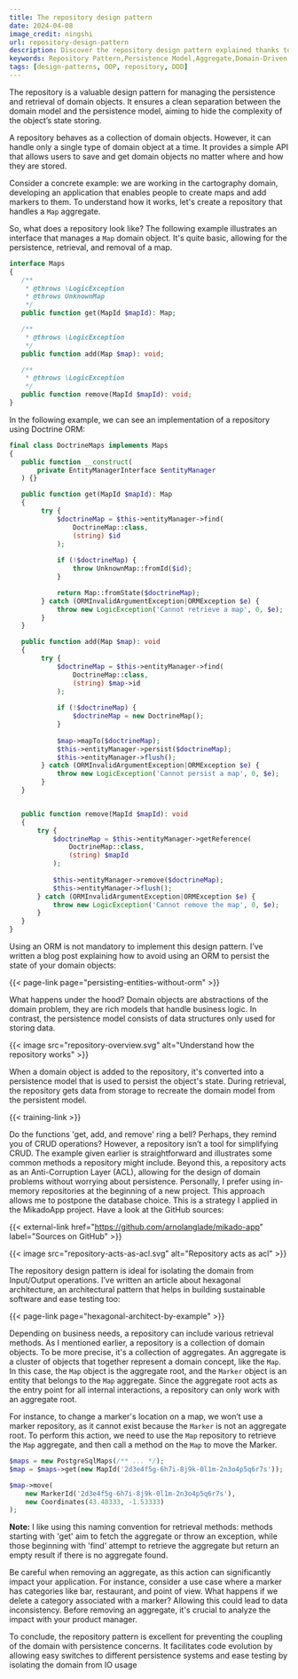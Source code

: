 ```yaml
---
title: The repository design pattern
date: 2024-04-08
image_credit: ningshi
url: repository-design-pattern
description: Discover the repository design pattern explained thanks to a simple example. Learn how it works and it ensures a clean separation between the domain model and the persistence model, aiming to hide the complexity of the object’s state storing.
keywords: Repository Pattern,Persistence Model,Aggregate,Domain-Driven Design,DDD,Design Pattern,DDD tactical patterns
tags: [design-patterns, OOP, repository, DDD]
---
```

The repository is a valuable design pattern for managing the persistence and retrieval of domain objects. It ensures a clean separation between the domain model and the persistence model, aiming to hide the complexity of the object’s state storing.

A repository behaves as a collection of domain objects. However, it can handle only a single type of domain object at a time. It provides a simple API that allows users to save and get domain objects no matter where and how they are stored.

Consider a concrete example: we are working in the cartography domain, developing an application that enables people to create maps and add markers to them. To understand how it works, let's create a repository that handles a  `Map` aggregate.

So, what does a repository look like? The following example illustrates an interface that manages a `Map` domain object. It's quite basic, allowing for the persistence, retrieval, and removal of a map.

```php
interface Maps
{
   /**
    * @throws \LogicException
    * @throws UnknownMap
    */
   public function get(MapId $mapId): Map;

   /**
    * @throws \LogicException
    */
   public function add(Map $map): void;

   /**
    * @throws \LogicException
    */
   public function remove(MapId $mapId): void;
}
```

In the following example, we can see an implementation of a repository using Doctrine ORM:

```php
final class DoctrineMaps implements Maps
{
   public function __construct(
       private EntityManagerInterface $entityManager
   ) {}

   public function get(MapId $mapId): Map
   {
        try {
            $doctrineMap = $this->entityManager->find(
                DoctrineMap::class, 
                (string) $id
            );
            
            if (!$doctrineMap) {
                throw UnknownMap::fromId($id);
            }

            return Map::fromState($doctrineMap);
        } catch (ORMInvalidArgumentException|ORMException $e) {
            throw new LogicException('Cannot retrieve a map', 0, $e);
        }
   }

   public function add(Map $map): void
   {
        try {
            $doctrineMap = $this->entityManager->find(
                DoctrineMap::class, 
                (string) $map->id
            );
            
            if (!$doctrineMap) {
                $doctrineMap = new DoctrineMap();
            }
            
            $map->mapTo($doctrineMap);
            $this->entityManager->persist($doctrineMap);
            $this->entityManager->flush();
        } catch (ORMInvalidArgumentException|ORMException $e) {
            throw new LogicException('Cannot persist a map', 0, $e);
        }
   }


   public function remove(MapId $mapId): void
   {
       try {
           $doctrineMap = $this->entityManager->getReference(
               DoctrineMap::class, 
               (string) $mapId
           );
           
           $this->entityManager->remove($doctrineMap);
           $this->entityManager->flush();
       } catch (ORMInvalidArgumentException|ORMException $e) {
           throw new LogicException('Cannot remove the map', 0, $e);
       }
   }
}
```

Using an ORM is not mandatory to implement this design pattern. I’ve written a blog post explaining how to avoid using an ORM to persist the state of your domain objects:

{{< page-link page="persisting-entities-without-orm" >}}

What happens under the hood? Domain objects are abstractions of the domain problem, they are rich models that handle business logic. In contrast, the persistence model consists of data structures only used for storing data.

{{< image src="repository-overview.svg" alt="Understand how the repository works" >}}

When a domain object is added to the repository, it's converted into a persistence model that is used to persist the object's state. During retrieval, the repository gets data from storage to recreate the domain model from the persistent model.

{{< training-link >}}

Do the functions 'get, add, and remove' ring a bell? Perhaps, they remind you of CRUD operations? However, a repository isn’t a tool for simplifying CRUD. The example given earlier is straightforward and illustrates some common methods a repository might include. Beyond this, a repository acts as an Anti-Corruption Layer (ACL), allowing for the design of domain problems without worrying about persistence. Personally, I prefer using in-memory repositories at the beginning of a new project. This approach allows me to postpone the database choice. This is a strategy I applied in the MikadoApp project. Have a look at the GitHub sources:

{{< external-link href="https://github.com/arnolanglade/mikado-app" label="Sources on GitHub" >}}

{{< image src="repository-acts-as-acl.svg" alt="Repository acts as acl" >}}

The repository design pattern is ideal for isolating the domain from Input/Output operations. I’ve written an article about hexagonal architecture, an architectural pattern that helps in building sustainable software and ease testing too:

{{< page-link page="hexagonal-architect-by-example" >}}

Depending on business needs, a repository can include various retrieval methods. As I mentioned earlier, a repository is a collection of domain objects. To be more precise, it's a collection of aggregates. An aggregate is a cluster of objects that together represent a domain concept, like the `Map`. In this case, the `Map` object is the aggregate root, and the `Marker` object is an entity that belongs to the `Map` aggregate. Since the aggregate root acts as the entry point for all internal interactions, a repository can only work with an aggregate root.

For instance, to change a marker's location on a map, we won’t use a marker repository, as it cannot exist because the `Marker` is not an aggregate root. To perform this action, we need to use the `Map` repository to retrieve the `Map` aggregate, and then call a method on the `Map` to move the Marker.

```php
$maps = new PostgreSqlMaps(/** ... */);
$map = $maps->get(new MapId('2d3e4f5g-6h7i-8j9k-0l1m-2n3o4p5q6r7s'));

$map->move(
    new MarkerId('2d3e4f5g-6h7i-8j9k-0l1m-2n3o4p5q6r7s'), 
    new Coordinates(43.48333, -1.53333)
);
``` 

**Note:** I like using this naming convention for retrieval methods: methods starting with 'get' aim to fetch the aggregate or throw an exception, while those beginning with 'find' attempt to retrieve the aggregate but return an empty result if there is no aggregate found.

Be careful when removing an aggregate, as this action can significantly impact your application. For instance, consider a use case where a marker has categories like bar, restaurant, and point of view. What happens if we delete a category associated with a marker? Allowing this could lead to data inconsistency. Before removing an aggregate, it's crucial to analyze the impact with your product manager.

To conclude, the repository pattern is excellent for preventing the coupling of the domain with persistence concerns. It facilitates code evolution by allowing easy switches to different persistence systems and ease testing by isolating the domain from IO usage
